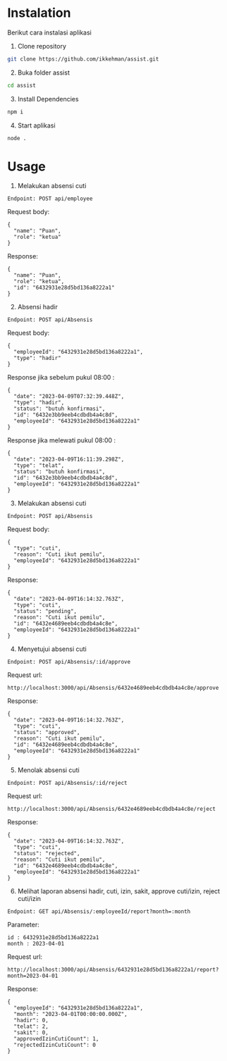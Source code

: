 # Instalation

Berikut cara instalasi aplikasi

1. Clone repository
```bash
git clone https://github.com/ikkehman/assist.git
```

2. Buka folder assist
```bash
cd assist
```

3. Install Dependencies
```bash
npm i
```

4. Start aplikasi
```bash
node .
```

# Usage

1. Melakukan absensi cuti

```
Endpoint: POST api/employee
```

Request body:
```
{
  "name": "Puan",
  "role": "ketua"
}
```
Response:
```
{
  "name": "Puan",
  "role": "ketua",
  "id": "6432931e28d5bd136a8222a1"
}
```


2. Absensi hadir

```
Endpoint: POST api/Absensis
```

Request body:
```
{
  "employeeId": "6432931e28d5bd136a8222a1",
  "type": "hadir"
}
```

Response jika sebelum pukul 08:00 :
```
{
  "date": "2023-04-09T07:32:39.448Z",
  "type": "hadir",
  "status": "butuh konfirmasi",
  "id": "6432e3bb9eeb4cdbdb4a4c8d",
  "employeeId": "6432931e28d5bd136a8222a1"
}
```

Response jika melewati pukul 08:00 :
```
{
  "date": "2023-04-09T16:11:39.298Z",
  "type": "telat",
  "status": "butuh konfirmasi",
  "id": "6432e3bb9eeb4cdbdb4a4c8d",
  "employeeId": "6432931e28d5bd136a8222a1"
}
```

3. Melakukan absensi cuti

```
Endpoint: POST api/Absensis
```

Request body:
```
{
  "type": "cuti",
  "reason": "Cuti ikut pemilu",
  "employeeId": "6432931e28d5bd136a8222a1"
}
```
Response:
```
{
  "date": "2023-04-09T16:14:32.763Z",
  "type": "cuti",
  "status": "pending",
  "reason": "Cuti ikut pemilu",
  "id": "6432e4689eeb4cdbdb4a4c8e",
  "employeeId": "6432931e28d5bd136a8222a1"
}
```

4. Menyetujui absensi cuti

```
Endpoint: POST api/Absensis/:id/approve
```

Request url:
```
http://localhost:3000/api/Absensis/6432e4689eeb4cdbdb4a4c8e/approve
```

Response:
```
{
  "date": "2023-04-09T16:14:32.763Z",
  "type": "cuti",
  "status": "approved",
  "reason": "Cuti ikut pemilu",
  "id": "6432e4689eeb4cdbdb4a4c8e",
  "employeeId": "6432931e28d5bd136a8222a1"
}
```

5. Menolak absensi cuti

```
Endpoint: POST api/Absensis/:id/reject
```

Request url:
```
http://localhost:3000/api/Absensis/6432e4689eeb4cdbdb4a4c8e/reject
```

Response:
```
{
  "date": "2023-04-09T16:14:32.763Z",
  "type": "cuti",
  "status": "rejected",
  "reason": "Cuti ikut pemilu",
  "id": "6432e4689eeb4cdbdb4a4c8e",
  "employeeId": "6432931e28d5bd136a8222a1"
}
```

6. Melihat laporan absensi hadir, cuti, izin, sakit, approve cuti/izin, reject cuti/izin

```
Endpoint: GET api/Absensis/:employeeId/report?month=:month
```

Parameter:
```
id : 6432931e28d5bd136a8222a1
month : 2023-04-01
```

Request url:
```
http://localhost:3000/api/Absensis/6432931e28d5bd136a8222a1/report?month=2023-04-01
```
Response:
```
{
  "employeeId": "6432931e28d5bd136a8222a1",
  "month": "2023-04-01T00:00:00.000Z",
  "hadir": 0,
  "telat": 2,
  "sakit": 0,
  "approvedIzinCutiCount": 1,
  "rejectedIzinCutiCount": 0
}
```
